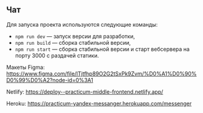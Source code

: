 ## Чат

Для запуска проекта используются следующие команды:

- `npm run dev` — запуск версии для разработки,
- `npm run build` — сборка стабильной версии,
- `npm run start` — сборка стабильной версии и старт вебсервера на порту 3000 с раздачей статики.

Макеты Figma: https://www.figma.com/file/lTjtfhp89O2G2tSxPk9Zvm/%D0%A1%D0%90%D0%99%D0%A2?node-id=0%3A1

Netlify: https://deploy--practicum-middle-frontend.netlify.app/

Heroku: https://practicum-yandex-messanger.herokuapp.com/messenger

